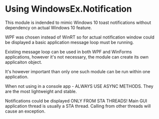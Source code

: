 # Using WindowsEx.Notification

This module is indended to mimic Windows 10 toast notifications without dependency
on actual Windows 10 feature.

WPF was chosen instead of WinRT so for actual notification window could be displayed
a basic application message loop must be running.

Existing message loop can be used in both WPF and WinForms applications, however
it's not necessary, the module can create its own applicaiton object.

It's however important than only one such module can be run within one application.

When not using in a console app - ALWAYS USE ASYNC METHODS. They are the most
lightweight and stable.

Notifications could be displayed ONLY FROM STA THREADS! Main GUI application thread
is usually a STA thread. Calling from other threads will cause an exception.